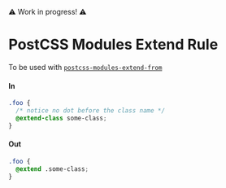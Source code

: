 ⚠ Work in progress! ⚠

# PostCSS Modules Extend Rule

To be used with [`postcss-modules-extend-from`](../postcss-modules-extend-from)

#### In

```css
.foo {
  /* notice no dot before the class name */
  @extend-class some-class;
}
```

#### Out

```css
.foo {
  @extend .some-class;
}
```
